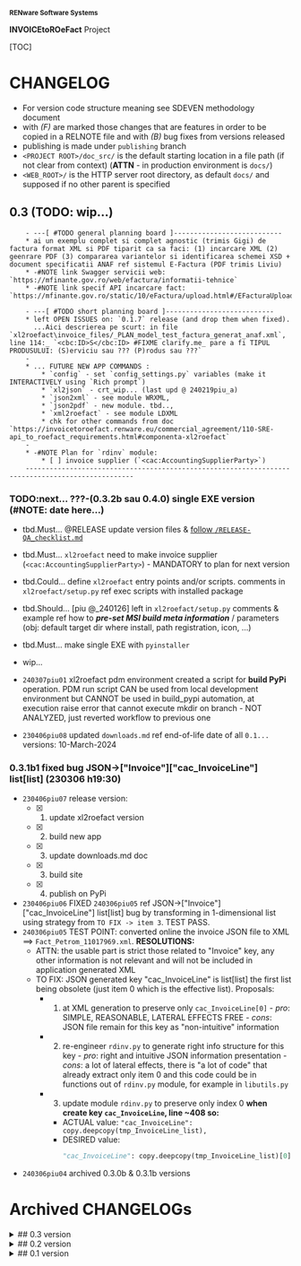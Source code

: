 <small>**RENware Software Systems**</small>

**INVOICEtoROeFact** Project

[TOC]


# CHANGELOG

- For version code structure meaning see SDEVEN methodology document
- with _(F)_ are marked those changes that are features in order to be copied in a RELNOTE file and with _(B)_ bug fixes from versions released
- publishing is made under `publishing` branch
- `<PROJECT ROOT>/doc_src/` is the default starting location in a file path (if not clear from context) (**ATTN** - in production environment is `docs/`)
- `<WEB_ROOT>/` is the HTTP server root directory, as default `docs/` and supposed if no other parent is specified



## 0.3 (TODO: wip...)

```
    - ---[ #TODO general planning board ]---------------------------
    * ai un exemplu complet si complet agnostic (trimis Gigi) de factura format XML si PDF tiparit ca sa faci: (1) incarcare XML (2) geenrare PDF (3) compararea variantelor si identificarea schemei XSD + document specificatii ANAF ref sistemul E-Factura (PDF trimis Liviu)
    * -#NOTE link Swagger servicii web: `https://mfinante.gov.ro/web/efactura/informatii-tehnice`
    * -#NOTE link specif API incarcare fact: `https://mfinante.gov.ro/static/10/eFactura/upload.html#/EFacturaUpload/handleRequest`

    - ---[ #TODO short planning board ]---------------------------
    * left OPEN ISSUES on: `0.1.7` release (and drop them when fixed).
      ...Aici descrierea pe scurt: in file `xl2roefact\invoice_files/_PLAN_model_test_factura_generat_anaf.xml`, line 114:_ `<cbc:ID>S</cbc:ID> #FIXME clarify.me_ pare a fi TIPUL PRODUSULUI: (S)erviciu sau ??? (P)rodus sau ???`
    -
    * ... FUTURE NEW APP COMMANDS :
        * `config` - set `config_settings.py` variables (make it INTERACTIVELY using `Rich prompt`)
        * `xl2json` - crt_wip... (last upd @ 240219piu_a)
        * `json2xml` - see module WRXML,
        * `json2pdf` - new module. tbd..,
        * `xml2roefact` - see module LDXML
        * chk for other commands from doc `https://invoicetoroefact.renware.eu/commercial_agreement/110-SRE-api_to_roefact_requirements.html#componenta-xl2roefact`
    -
    * -#NOTE Plan for `rdinv` module:
        * [ ] invoice supplier (`<cac:AccountingSupplierParty>`)
    -------------------------------------------------------------------------------------------------
```




### TODO:next... ???-(0.3.2b sau 0.4.0) single EXE version (#NOTE: date here...)

* tbd.Must... @RELEASE update version files & [follow `/RELEASE-QA_checklist.md`](./RELEASE-QA_checklist.md)

* tbd.Must... `xl2roefact` need to make invoice supplier (`<cac:AccountingSupplierParty>`) - MANDATORY to plan for next version

* tbd.Could... define `xl2roefact` entry points and/or scripts. comments in `xl2roefact/setup.py` ref exec scripts with installed package
* tbd.Should... [piu @_240126] left in `xl2roefact/setup.py` comments & example ref how to ___pre-set MSI build meta information___ / parameters (obj: default target dir where install, path registration, icon, ...)

* tbd.Must... make single EXE with `pyinstaller`


* wip...

* `240307piu01` xl2roefact pdm environment created a script for **build PyPi** operation. PDM run script CAN be used from local development environment but CANNOT be used in build_pypi automation, at execution raise error that cannot execute mkdir on branch - NOT ANALYZED, just reverted workflow to previous one
* `230406piu08` updated `downloads.md` ref end-of-life date of all `0.1...` versions: 10-March-2024











<!--#NOTE: to be archived ASAP -->

### 0.3.1b1 fixed bug JSON->["Invoice"]["cac_InvoiceLine"] list[list] (230306 h19:30)

* `230406piu07` release version:
     * [x] 1. update xl2roefact version
     * [x] 2. build new app
     * [x] 3. update downloads.md doc
     * [x] 3. build site
     * [x] 4. publish on PyPi
* `230406piu06` FIXED `240306piu05` ref JSON->["Invoice"]["cac_InvoiceLine"] list[list] bug by transforming in 1-dimensional list using strategy from `TO FIX -> item 3`. TEST PASS.
* `240306piu05` TEST POINT: converted online the invoice JSON file to XML ==> `Fact_Petrom_11017969.xml`. **RESOLUTIONS:**
    * ATTN: the usable part is strict those related to "Invoice" key, any other information is not relevant and will not be included in application generated XML
    * TO FIX: JSON generated key "cac_InvoiceLine" is list[list] the first list being obsolete (just item 0 which is the effective list). Proposals:
        * 1. at XML generation to preserve only `cac_InvoiceLine[0]` - *pro*: SIMPLE, REASONABLE, LATERAL EFFECTS FREE - *cons*: JSON file remain for this key as "non-intuitive" information
        * 2. re-engineer `rdinv.py` to generate right info structure for this key - *pro*: right and intuitive JSON information presentation - *cons*: a lot of lateral effects, there is "a lot of code" that already extract only item 0 and this code could be in functions out of `rdinv.py` module, for example in `libutils.py`
        * 3. update module `rdinv.py` to preserve only index 0 **when create key `cac_InvoiceLine`, line ~408 so:**
            - ACTUAL value: `"cac_InvoiceLine": copy.deepcopy(tmp_InvoiceLine_list),`
            - DESIRED value:
                ```python
                "cac_InvoiceLine": copy.deepcopy(tmp_InvoiceLine_list)[0],
                ```
* `240306piu04` archived 0.3.0b & 0.3.1b versions














# Archived CHANGELOGs

<details markdown="1"><summary markdown="1">
## 0.3 version
</summary>

* [`0.3.1b`  promote v0.3.0b0 deliverables: WHEEL, TRA.GZ, MSI to `0.3.1b`](./changelog_history/CHANGELOG-0.3.1b.md)
* [`0.3.0b` xl2roefact invoice taxes summary](./changelog_history/CHANGELOG-0.3.0b.md)
</details>




<details markdown="1"><summary markdown="1">
## 0.2 version
</summary>

* [`0.2.2.dev` project development environment improvements](./changelog_history/CHANGELOG-0.2.2.dev.md)
* [`0.2.1b` invoice grand totals](./changelog_history/CHANGELOG-0.2.1b.md)
* [`0.2.0b` xl2roefact invoice customer info-optional items (bank, email, reg-com, phone)](./changelog_history/CHANGELOG-0.2.0b.md)
</details>




<details markdown="1"><summary markdown="1">
## 0.1 version
</summary>

* [`0.1.22b` xl2roefact application interface improvements](./changelog_history/CHANGELOG-0.1.22b.md)
* [`0.1.21.post3` cleaned system documentation and site](./changelog_history/CHANGELOG-0.1.21.post3.md)
* [`0.1.21.post2` xl2roefact app detailed section with commands & options "--help" like](./changelog_history/CHANGELOG-0.1.21.post2.md)
* [`0.1.21.post1` fixed missing links in site root index page](./changelog_history/CHANGELOG-0.1.21.post1.md)
* [`0.1.21` rollout news in system portal invoicetoroefact.renware.eu](./changelog_history/CHANGELOG-0.1.21.md)
* [`0.1.20.dev` invoice customer address](./changelog_history/CHANGELOG-0.1.20.dev.md)
* [`0.1.19.dev` invoice customer and partial invoice total values calculations](./changelog_history/CHANGELOG-0.1.19.dev.md)
* [`0.1.18.dev` invoice customer CUI partial invoice total values calculations](./changelog_history/CHANGELOG-0.1.18.dev.md)
* [`0.1.17.dev` fixed all application & package running standard ways](./changelog_history/CHANGELOG-0.1.17.dev.md)
* [`0.1.16.dev` improving Excel kv-data search with "IN-LABEL" method](./changelog_history/CHANGELOG-0.1.16.dev.md)
* [`0.1.15` updated solution portal `http://invoicetoroefact.renware.eu/`](./changelog_history/CHANGELOG-0.1.15.md)
* [`0.1.14.dev` invoice issue date](./changelog_history/CHANGELOG-0.1.14.dev.md)
* [`0.1.13.dev` invoice currency](./changelog_history/CHANGELOG-0.1.13.dev.md)
* [`0.1.12.dev` invoice number](./changelog_history/CHANGELOG-0.1.12.dev.md)
* [`0.1.11.dev` packaging improvements for app & xl2roefact package](./changelog_history/CHANGELOG-0.1.11.dev.md)
* [`0.1.10.dev` command interface improved, `msi` package building, invoice template & updated documentation](./changelog_history/CHANGELOG-0.1.10.dev.md)
* [`0.1.9.dev` `xl2roefact.RDINV` running executable and distribution kit](./changelog_history/CHANGELOG-0.1.9.dev.md)
* [`0.1.8.dev` improved application structure and first executable release](./changelog_history/CHANGELOG-0.1.8.dev.md)
* [`0.1.7.dev` `xl2roefact.RDINV` invoice items & metadata + *OPEN ISSUES*](./changelog_history/CHANGELOG-0.1.7.dev.md)
* [`0.1.6.dev` commercial agreement OPTIONS document](changelog_history/CHANGELOG-0.1.6.dev.md)
* [`0.1.5.dev` init component *xl2roefact* for CLI application](./changelog_history/CHANGELOG-0.1.5.dev.md)
* [`0.1.4.dev` Create system backbone structure](./changelog_history/CHANGELOG-0.1.4.dev.md)
* [`0.1.3.dev` Enhancing `payments_validation_board` technical proposal](./changelog_history/CHANGELOG-0.1.3.dev.md)
* [`0.1.2.dev` Enhancing `APItoROefact` technical proposal](./changelog_history/CHANGELOG-0.1.2.dev.md)
* [`0.1.1.dev` Elaborating technical proposal](./changelog_history/CHANGELOG-0.1.1.dev.md)
* [`0.1.0.dev` System raw backbone](./changelog_history/CHANGELOG-0.1.0.dev.md)
</details>



